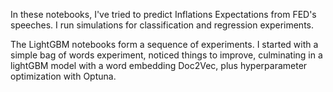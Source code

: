In these notebooks, I've tried to predict Inflations Expectations from FED's speeches.
I run simulations for classification and regression experiments.

The LightGBM notebooks form a sequence of experiments. 
I started with a simple bag of words experiment, noticed things to improve, 
culminating in a lightGBM model with a word embedding Doc2Vec, plus hyperparameter optimization with Optuna.
